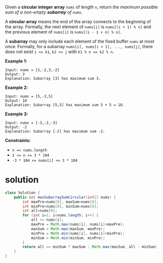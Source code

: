 Given a **circular integer array** `nums` of length `n`, return *the maximum possible sum of a non-empty **subarray** of* `nums`.

A **circular array** means the end of the array connects to the beginning of the array. Formally, the next element of `nums[i]` is `nums[(i + 1) % n]` and the previous element of `nums[i]` is `nums[(i - 1 + n) % n]`.

A **subarray** may only include each element of the fixed buffer `nums` at most once. Formally, for a subarray `nums[i], nums[i + 1], ..., nums[j]`, there does not exist `i <= k1`, `k2 <= j` with `k1 % n == k2 % n`.

 

**Example 1:**

```
Input: nums = [1,-2,3,-2]
Output: 3
Explanation: Subarray [3] has maximum sum 3.
```

**Example 2:**

```
Input: nums = [5,-3,5]
Output: 10
Explanation: Subarray [5,5] has maximum sum 5 + 5 = 10.
```

**Example 3:**

```
Input: nums = [-3,-2,-3]
Output: -2
Explanation: Subarray [-2] has maximum sum -2.
```

 

**Constraints:**

- `n == nums.length`
- `1 <= n <= 3 * 104`
- `-3 * 104 <= nums[i] <= 3 * 104`

# solution

```java
class Solution {
    public int maxSubarraySumCircular(int[] nums) {
        int maxPre=nums[0], maxSum=nums[0];
        int minPre=nums[0], minSum=nums[0];
        int all=nums[0];
        for (int i=1; i<nums.length; i++) {
            all += nums[i];
            maxPre = Math.max(nums[i], nums[i]+maxPre);
            maxSum = Math.max(maxSum, maxPre);
            minPre = Math.min(nums[i], nums[i]+minPre);
            minSum = Math.min(minSum, minPre);
        }
        return all == minSum ? maxSum : Math.max(maxSum, all - minSum);
    }
}
```

